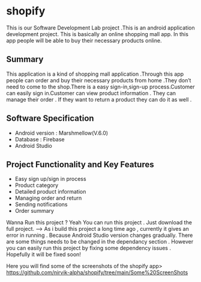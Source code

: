 # shopify

This is our Software Development Lab project .This is an android application development project. This is basically an online shopping mall app. In this app people will be able to buy their necessary products online.

## Summary 
This application is a kind of shopping mall application .Through this app people can order and buy their necessary products from home .They don’t need to come to the shop.There is a easy sign-in,sign-up process.Customer can easily sign in.Customer can view product information . They can manage their order . If they want to return a product they can do it as well .

## Software Specification 

* Android version : Marshmellow(V.6.0)
* Database : Firebase
* Android Studio

## Project Functionality and Key Features 

* Easy sign up/sign in process
* Product category 
* Detailed product information 
* Managing order and return 
* Sending notifications 
* Order summary

Wanna Run this project ? Yeah You can run this project . Just download the full project. 
--> As i build this project a long time ago , currently it gives an error in running . Because Android Studio version changes gradually. There are some things needs to be changed in the dependancy section . However you can easily run this project by fixing some dependency issues . Hopefully it will be fixed soon!   

Here you will find some of the screenshots of the shopify app> https://github.com/nirvik-alpha/shopify/tree/main/Some%20ScreenShots

